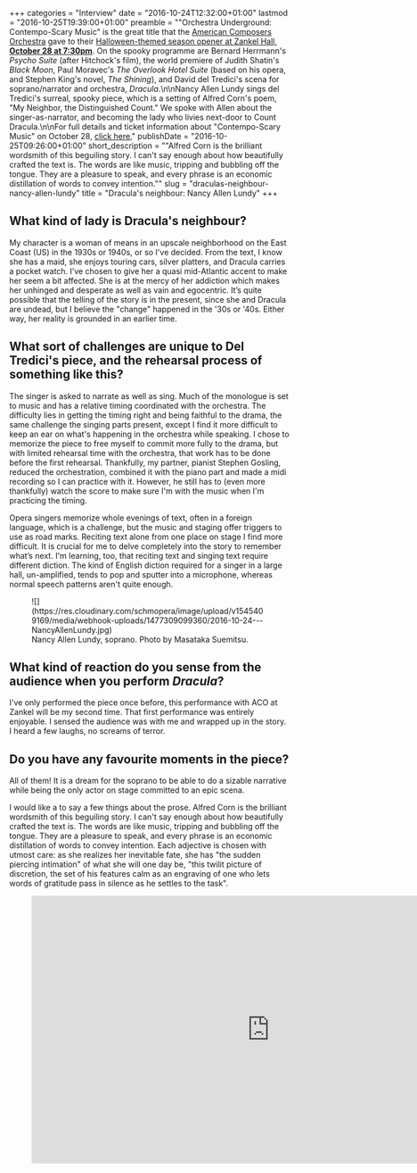 +++
categories = "Interview"
date = "2016-10-24T12:32:00+01:00"
lastmod = "2016-10-25T19:39:00+01:00"
preamble = "\"Orchestra Underground: Contempo-Scary Music\" is the great title that the [American Composers Orchestra](http://www.americancomposers.org/2016/09/04/orchestra-underground-contempo-scary/) gave to their [Halloween-themed season opener at Zankel Hall, **October 28 at 7:30pm**](http://www.americancomposers.org/2016/09/04/orchestra-underground-contempo-scary/). On the spooky programme are Bernard Herrmann's *Psycho Suite* (after Hitchock's film), the world premiere of Judith Shatin's *Black Moon*, Paul Moravec's *The Overlook Hotel Suite* (based on his opera, and Stephen King's novel, *The Shining*), and David del Tredici's scena for soprano/narrator and orchestra, *Dracula*.\n\nNancy Allen Lundy sings del Tredici's surreal, spooky piece, which is a setting of Alfred Corn's poem, \"My Neighbor, the Distinguished Count.\" We spoke with Allen about the singer-as-narrator, and becoming the lady who livies next-door to Count Dracula.\n\nFor full details and ticket information about \"Contempo-Scary Music\" on October 28, [click here.](http://www.americancomposers.org/2016/09/04/orchestra-underground-contempo-scary/)"
publishDate = "2016-10-25T09:26:00+01:00"
short_description = "\"Alfred Corn is the brilliant wordsmith of this beguiling story. I can't say enough about how beautifully crafted the text is. The words are like music, tripping and bubbling off the tongue. They are a pleasure to speak, and every phrase is an economic distillation of words to convey intention.\""
slug = "draculas-neighbour-nancy-allen-lundy"
title = "Dracula&#039;s neighbour: Nancy Allen Lundy"
+++

## What kind of lady is Dracula's neighbour?

My character is a woman of means in an upscale neighborhood on the East Coast (US) in the 1930s or 1940s, or so I've decided. From the text, I know she has a maid, she enjoys touring cars, silver platters, and Dracula carries a pocket watch. I’ve chosen to give her a quasi mid-Atlantic accent to make her seem a bit affected. She is at the mercy of her addiction which makes her unhinged and desperate as well as vain and egocentric. It’s quite possible that the telling of the story is in the present, since she and Dracula are undead, but I believe the "change" happened in the '30s or '40s. Either way, her reality is grounded in an earlier time.

## What sort of challenges are unique to Del Tredici's piece, and the rehearsal process of something like this?

The singer is asked to narrate as well as sing. Much of the monologue is set to music and has a relative timing coordinated with the orchestra. The difficulty lies in getting the timing right and being faithful to the drama, the same challenge the singing parts present, except I find it more difficult to keep an ear on what's happening in the orchestra while speaking. I chose to memorize the piece to free myself to commit more fully to the drama, but with limited rehearsal time with the orchestra, that work has to be done before the first rehearsal. Thankfully, my partner, pianist Stephen Gosling, reduced the orchestration, combined it with the piano part and made a midi recording so I can practice with it. However, he still has to (even more thankfully) watch the score to make sure I'm with the music when I'm practicing the timing. 

Opera singers memorize whole evenings of text, often in a foreign language, which is a challenge, but the music and staging offer triggers to use as road marks. Reciting text alone from one place on stage I find more difficult.  It is crucial for me to delve completely into the story to remember what’s next. I'm learning, too, that reciting text and singing text require different diction. The kind of English diction required for a singer in a large hall, un-amplified, tends to pop and sputter into a microphone, whereas normal speech patterns aren't quite enough. 

<figure data-type="image">
![](https://res.cloudinary.com/schmopera/image/upload/v1545409169/media/webhook-uploads/1477309099360/2016-10-24---NancyAllenLundy.jpg)<figcaption>Nancy Allen Lundy, soprano. Photo by Masataka Suemitsu.</figcaption>
</figure>

## What kind of reaction do you sense from the audience when you perform *Dracula*?

I've only performed the piece once before, this performance with ACO at Zankel will be my second time. That first performance was entirely enjoyable. I sensed the audience was with me and wrapped up in the story. I heard a few laughs, no screams of terror.

## Do you have any favourite moments in the piece?

All of them! It is a dream for the soprano to be able to do a sizable narrative while being the only actor on stage committed to an epic scena. 

I would like a to say a few things about the prose. Alfred Corn is the brilliant wordsmith of this beguiling story. I can't say enough about how beautifully crafted the text is. The words are like music, tripping and bubbling off the tongue. They are a pleasure to speak, and every phrase is an economic distillation of words to convey intention. Each adjective is chosen with utmost care: as she realizes her inevitable fate, she has "the sudden piercing intimation" of what she will one day be, "this twilit picture of discretion, the set of his features calm as an engraving of one who lets words of gratitude pass in silence as he settles to the task". 

<figure data-type="video">
<iframe width="854" height="480" src="https://www.youtube.com/embed/1oXHuhzj0Rc" frameborder="0" allowfullscreen></iframe>
</figure>

